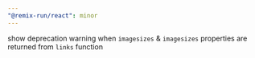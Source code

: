```yaml
---
"@remix-run/react": minor
---
```


show deprecation warning when `imagesizes` & `imagesizes` properties are returned from `links` function

